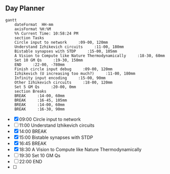 ## Day Planner
```mermaid
gantt
    dateFormat  HH-mm
    axisFormat %H:%M
    %% Current Time: 10:58:24 PM
    section Tasks
    Circle input to network     :09-00, 120mm
    Understand Izhikevich circuits     :11-00, 180mm
    Bistable synapses with STDP     :15-00, 105mm
    A Vision to Compute like Nature Thermodynamically     :18-30, 60mm
    Set 10 GM Qs     :19-30, 150mm
    END     :22-00, -780mm
    Finish circle input debug     :09-00, 120mm
    Izhikevich (U increasing too much?)     :11-00, 180mm
    Infinity input encoding     :15-00, 90mm
    Other Izhikevich circuits     :18-00, 120mm
    Set 5 GM Qs     :20-00, 0mm
    section Breaks
    BREAK     :14-00, 60mm
    BREAK     :16-45, 105mm
    BREAK     :14-00, 60mm
    BREAK     :16-30, 90mm
```

- [x] 09:00 Circle input to network
- [ ] 11:00 Understand Izhikevich circuits
- [x] 14:00 BREAK
- [x] 15:00 Bistable synapses with STDP
- [x] 16:45 BREAK
- [x] 18:30 A Vision to Compute like Nature Thermodynamically
- [ ] 19:30 Set 10 GM Qs
- [ ] 22:00 END
- [ ] 

